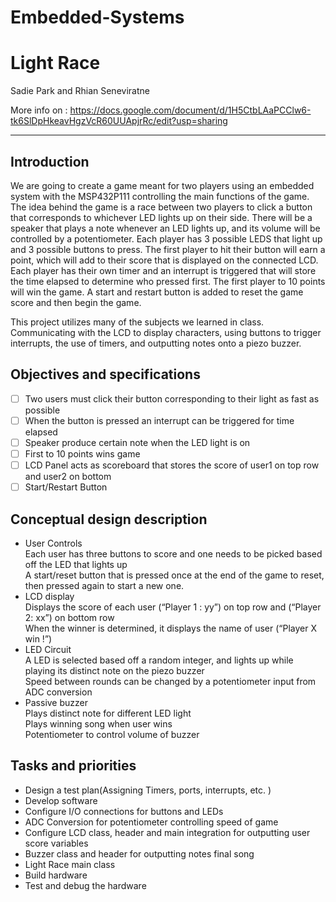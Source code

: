 # Embedded-Systems
#  Light Race

Sadie Park and Rhian Seneviratne

More info on : <https://docs.google.com/document/d/1H5CtbLAaPCClw6-tk6SlDpHkeavHgzVcR60UUApjrRc/edit?usp=sharing>

***

## Introduction

We are going to create a game meant for two players using an embedded system with the MSP432P111 controlling the main functions of the game. The idea behind the game is a race between two players to click a button that corresponds to whichever LED lights up on their side. There will be a speaker that plays a note whenever an LED lights up, and its volume will be controlled by a potentiometer. Each player has 3 possible LEDS that light up and 3 possible buttons to press. The first player to hit their button will earn a point, which will add to their score that is displayed on the connected LCD. Each player has their own timer and an interrupt is triggered that will store the time elapsed to determine who pressed first. The first player to 10 points will win the game. A start and restart button is added to reset the game score and then begin the game. 

This project utilizes many of the subjects we learned in class. Communicating with the LCD to display characters, using buttons to trigger interrupts, the use of timers, and outputting notes onto a piezo buzzer.

## Objectives and specifications

- [ ] Two users must click their button corresponding to their light as fast as possible
- [ ] When the button is pressed an interrupt can be triggered for time elapsed
- [ ] Speaker produce certain note when the LED light is on
- [ ] First to 10 points wins game
- [ ] LCD Panel acts as scoreboard that stores the score of user1 on top row and user2 on bottom
- [ ] Start/Restart Button

## Conceptual design description

- User Controls  
  Each user has three buttons to score and one needs to be picked based off the LED that lights up  
  A start/reset button that is pressed once at the end of the game to reset, then pressed again to start a new one.
- LCD display  
  Displays the score of each user (“Player 1 : yy”) on top row and (“Player 2: xx”) on bottom row  
  When the winner is determined, it displays the name of user (“Player X win !”)
- LED Circuit  
  A LED is selected based off a random integer, and lights up while playing its distinct note on the piezo buzzer  
  Speed between rounds can be changed by a potentiometer input from ADC conversion
- Passive buzzer  
  Plays distinct note for different LED light  
  Plays winning song when user wins  
  Potentiometer to control volume of buzzer

## Tasks and priorities

- Design a test plan(Assigning Timers, ports, interrupts, etc. )
- Develop software
- Configure I/O connections for buttons and LEDs
- ADC Conversion for potentiometer controlling speed of game
- Configure LCD class, header and main integration for outputting user score variables
- Buzzer class and header for outputting notes final song
- Light Race main class
- Build hardware
- Test and debug the hardware
